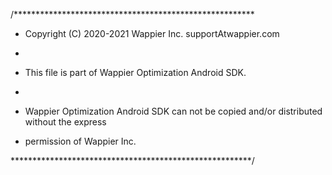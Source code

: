 
/*******************************************************

* Copyright (C) 2020-2021 Wappier Inc. supportAtwappier.com

*

* This file is part of Wappier Optimization Android SDK.

*

* Wappier Optimization Android SDK can not be copied and/or distributed without the express

* permission of Wappier Inc.

*******************************************************/
